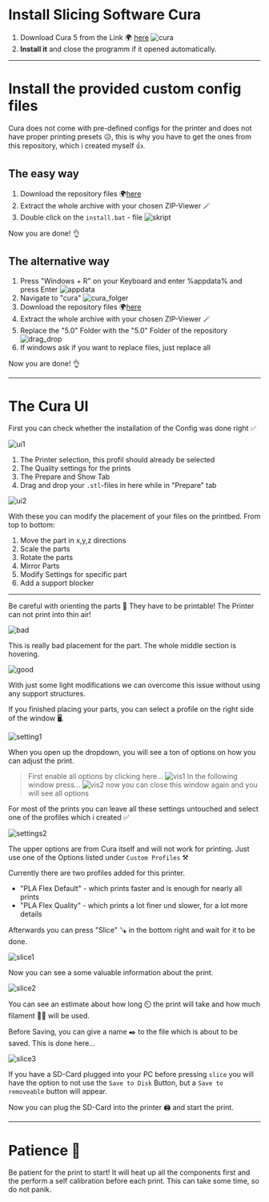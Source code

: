 # Install Slicing Software Cura

1. Download Cura 5 from the Link 🌍 [here](https://ultimaker.com/de/software/ultimaker-cura)
![cura](doc_pics/cura_download.png)
2. **Install it** and close the programm if it opened automatically.

---

# Install the provided custom config files

Cura does not come with pre-defined configs for the printer and does not have proper printing presets 😥, this is why you have to get the ones from this repository, which i created myself 👍.

## The easy way

1. Download the repository files 🌍[here](https://github.com/SenpaiSimon/Ender3-S1-Pro/archive/refs/heads/main.zip)
2. Extract the whole archive with your chosen ZIP-Viewer 🪄
3. Double click on the `install.bat` - file
![skript](doc_pics/install_skript.png)  
  

Now you are done! 👌

## The alternative way

1. Press "Windows + R" on your Keyboard and enter %appdata% and press Enter
![appdata](doc_pics/appdata.png)
2. Navigate to "cura"
![cura_folger](doc_pics/cura_folder.png)
3. Download the repository files 🌍[here](https://github.com/SenpaiSimon/Ender3-S1-Pro/archive/refs/heads/main.zip)
4. Extract the whole archive with your chosen ZIP-Viewer 🪄
5. Replace the "5.0" Folder with the "5.0" Folder of the repository
![drag_drop](doc_pics/drag_drop.png)
6. If windows ask if you want to replace files, just replace all

Now you are done! 👌

---

# The Cura UI

First you can check whether the installation of the Config was done right ✅

![ui1](doc_pics/curaUI1.png)

1. The Printer selection, this profil should already be selected
2. The Quality settings for the prints
3. The Prepare and Show Tab
4. Drag and drop your `.stl`-files in here while in "Prepare" tab

![ui2](doc_pics/edit_ui.png)

With these you can modify the placement of your files on the printbed. 
From top to bottom:
1. Move the part in x,y,z directions
2. Scale the parts
3. Rotate the parts
4. Mirror Parts
5. Modify Settings for specific part
6. Add a support blocker

---

Be careful with orienting the parts 🛑 They have to be printable! The Printer can not print into thin air!  

![bad](doc_pics/bad_place.png)

This is really bad placement for the part. The whole middle section is hovering.

![good](doc_pics/good_place.png)

With just some light modifications we can overcome this issue without using any support structures.
   
  
If you finished placing your parts, you can select a profile on the right side of the window 🖥️.

![setting1](doc_pics/setting1.png)

When you open up the dropdown, you will see a ton of options on how you can adjust the print. 

> First enable all options by clicking here...
> ![vis1](doc_pics/vis1.png)
> In the following window press...
> ![vis2](doc_pics/vis2.png)
> now you can close this window again and you will see all options

For most of the prints you can leave all these settings untouched and select one of the profiles which i created ✅

![settings2](doc_pics/setting2.png)

The upper options are from Cura itself and will not work for printing. Just use one of the Options listed under `Custom Profiles` ⚒️

Currently there are two profiles added for this printer.
 - "PLA Flex Default" - which prints faster and is enough for nearly all prints
 - "PLA Flex Quality" - which prints a lot finer und slower, for a lot more details

Afterwards you can press "Slice" 🪚 in the bottom right and wait for it to be done.

![slice1](doc_pics/slice1.png)

Now you can see a some valuable information about the print.

![slice2](doc_pics/slice2.png)

You can see an estimate about how long ⏲️ the print will take and how much filament 🏋️‍♂️ will be used.

Before Saving, you can give a name ✒️ to the file which is about to be saved. This is done here... 

![slice3](doc_pics/slice3.png)

If you have a SD-Card plugged into your PC before pressing `slice` you will have the option to not use the `Save to Disk` Button, but a `Save to removeable` button will appear.

Now you can plug the SD-Card into the printer 🖨️ and start the print.

--- 

# Patience 💭

Be patient for the print to start! It will heat up all the components first and the perform a self calibration before each print. This can take some time, so do not panik.